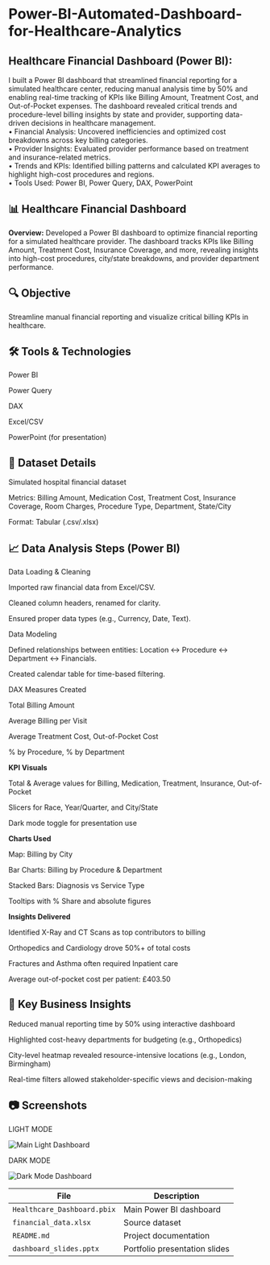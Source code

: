 # Power-BI-Automated-Dashboard-for-Healthcare-Analytics

## Healthcare Financial Dashboard (Power BI): </br>
I built a Power BI dashboard that streamlined financial reporting for a simulated healthcare center, reducing manual analysis time by 50% and enabling real-time tracking of KPIs like Billing Amount, Treatment Cost, and Out-of-Pocket expenses. The dashboard revealed critical trends and procedure-level billing insights by state and provider, supporting data-driven decisions in healthcare management. </br>
• Financial Analysis: Uncovered inefficiencies and optimized cost breakdowns across key billing categories. </br>
• Provider Insights: Evaluated provider performance based on treatment and insurance-related metrics. </br>
• Trends and KPIs: Identified billing patterns and calculated KPI averages to highlight high-cost procedures and regions. </br>
• Tools Used: Power BI, Power Query, DAX, PowerPoint </br>

📊 Healthcare Financial Dashboard
---------------------------------
**Overview:**
Developed a Power BI dashboard to optimize financial reporting for a simulated healthcare provider. The dashboard tracks KPIs like Billing Amount, Treatment Cost, Insurance Coverage, and more, revealing insights into high-cost procedures, city/state breakdowns, and provider department performance.

🔍 Objective
----------------
Streamline manual financial reporting and visualize critical billing KPIs in healthcare.

🛠️ Tools & Technologies
------------------------
Power BI

Power Query

DAX

Excel/CSV

PowerPoint (for presentation)

📁 Dataset Details
----------------------
Simulated hospital financial dataset

Metrics: Billing Amount, Medication Cost, Treatment Cost, Insurance Coverage, Room Charges, Procedure Type, Department, State/City

Format: Tabular (.csv/.xlsx)

📈 Data Analysis Steps (Power BI)
-----------------------------------
Data Loading & Cleaning

Imported raw financial data from Excel/CSV.

Cleaned column headers, renamed for clarity.

Ensured proper data types (e.g., Currency, Date, Text).

Data Modeling

Defined relationships between entities: Location ↔ Procedure ↔ Department ↔ Financials.

Created calendar table for time-based filtering.

DAX Measures Created

Total Billing Amount

Average Billing per Visit

Average Treatment Cost, Out-of-Pocket Cost

% by Procedure, % by Department

**KPI Visuals**

Total & Average values for Billing, Medication, Treatment, Insurance, Out-of-Pocket

Slicers for Race, Year/Quarter, and City/State

Dark mode toggle for presentation use

**Charts Used**

Map: Billing by City

Bar Charts: Billing by Procedure & Department

Stacked Bars: Diagnosis vs Service Type

Tooltips with % Share and absolute figures

**Insights Delivered**

Identified X-Ray and CT Scans as top contributors to billing

Orthopedics and Cardiology drove 50%+ of total costs

Fractures and Asthma often required Inpatient care

Average out-of-pocket cost per patient: £403.50

🎯 Key Business Insights
-------------------------
Reduced manual reporting time by 50% using interactive dashboard

Highlighted cost-heavy departments for budgeting (e.g., Orthopedics)

City-level heatmap revealed resource-intensive locations (e.g., London, Birmingham)

Real-time filters allowed stakeholder-specific views and decision-making

📷 Screenshots
------------------

LIGHT MODE </br>

![Main Light Dashboard](https://github.com/user-attachments/assets/e2e462af-4b94-4bbf-9a20-c5d13b18cece)


DARK MODE </br>

![Dark Mode Dashboard](https://github.com/user-attachments/assets/bbfd34c5-9810-471c-80e9-2a4c9bf0249c)



| File                        | Description                   |
| --------------------------- | ----------------------------- |
| `Healthcare_Dashboard.pbix` | Main Power BI dashboard       |
| `financial_data.xlsx`       | Source dataset                |
| `README.md`                 | Project documentation         |
| `dashboard_slides.pptx`     | Portfolio presentation slides |

